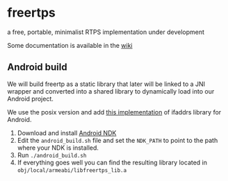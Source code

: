 # freertps
a free, portable, minimalist RTPS implementation under development

Some documentation is available in the [wiki](https://github.com/ros2/freertps/wiki)

## Android build

We will build freertp as a static library that later will be linked to 
a JNI wrapper and converted into a shared library to dynamically load into 
our Android project.

We use the posix version and add [this implementation](https://github.com/morristech/android-ifaddrs) 
of ifaddrs library for Android.

1. Download and install [Android NDK](http://developer.android.com/tools/sdk/ndk/index.html)
2. Edit the ```android_build.sh``` file and set the ```NDK_PATH``` to 
point to the path where your NDK is installed.
3. Run ```./android_build.sh```
4. If everything goes well you can find the resulting library located in ```obj/local/armeabi/libfreertps_lib.a```

